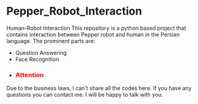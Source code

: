 # Pepper_Robot_Interaction
Human-Robot Interaction
This repository is a python based project that contains interaction between Pepper robot and human in the Persian language. The prominent parts are:
- Question Answering
- Face Recognition
- ### <span style="color:Red">Attention</span>
Due to the business laws, I can't share all the codes here. If you have any questions you can contact me. I will be happy to talk with you.
